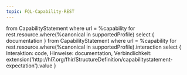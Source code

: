 ```yaml
---
topic: FQL-Capability-REST
---
```

<fql output="inline">
from
    CapabilityStatement
where
    url = %capability
for rest.resource.where(%canonical in supportedProfile)
select
{
     documentation
}
</fql>

<fql>
from
    CapabilityStatement
where
    url = %capability
for rest.resource.where(%canonical in supportedProfile).interaction
select
{
     Interaktion: code,
     Hinweise: documentation,
     Verbindlichkeit: extension('http://hl7.org/fhir/StructureDefinition/capabilitystatement-expectation').value
}
</fql>
